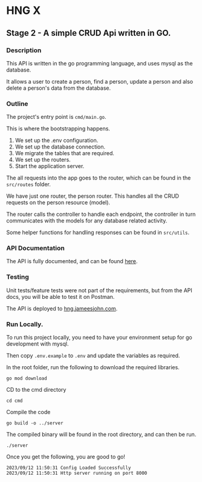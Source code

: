 # HNG X
## Stage 2 - A simple CRUD Api written in GO.

### Description
This API is written in the go programming language, and uses mysql as the database.

It allows a user to create a person, find a person, update a person and also delete a person's data from the database.

### Outline
The project's entry point is `cmd/main.go`.

This is where the bootstrapping happens.
1. We set up the .env configuration.
2. We set up the database connection.
3. We migrate the tables that are required.
4. We set up the routers.
5. Start the application server.

The all requests into the app goes to the router, which can be found in the `src/routes` folder.

We have just one router, the person router. This handles all the CRUD requests on the person resource (model).

The router calls the controller to handle each endpoint, the controller in turn communicates with the models for
any database related activity.

Some helper functions for handling responses can be found in `src/utils`.


### API Documentation
The API is fully documented, and can be found [here](https://documenter.getpostman.com/view/4194134/2s9YC31ZgX).

### Testing
Unit tests/feature tests were not part of the requirements, but from the API docs, you will be able to test it on Postman.

The API is deployed to [hng.jameesjohn.com](https://hng.jameesjohn.com).

### Run Locally.
To run this project locally, you need to have your environment setup for go development with mysql.

Then copy `.env.example` to `.env` and update the variables as required.

In the root folder, run the following to download the required libraries.
```shell
go mod download
```

CD to the cmd directory

```shell
cd cmd
 ```

Compile the code

```shell
go build -o ../server
```

The compiled binary will be found in the root directory, and can then be run.

```shell
./server
```

Once you get the following, you are good to go!
```shell
2023/09/12 11:50:31 Config Loaded Successfully
2023/09/12 11:50:31 Http server running on port 8000
```


